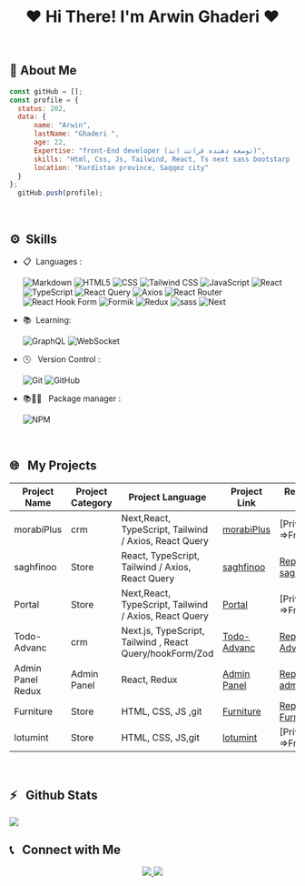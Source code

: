 <h1 align="center">❤ Hi There! I'm Arwin Ghaderi ❤</h1>
 <br>

## 📃&nbsp;About  Me
  ```javascript
 const gitHub = [];
 const profile = {
    status: 202,  
    data: {
        name: "Arwin",
        lastName: "Ghaderi ",
        age: 22,
        Expertise: "front-End developer (توسعه دهنده فرانت اند)",
        skills: "Html, Css, Js, Tailwind, React, Ts next sass bootstarp   =>  ...در حال پیشرفت",
        location: "Kurdistan province, Saqqez city"
    }
};
    gitHub.push(profile);


```
<br>

## ⚙️&nbsp; Skills
- 📋 &nbsp;Languages :
  
  ![Markdown](https://img.shields.io/badge/-Markdown-333333?style=flat&logo=markdown)
  ![HTML5](https://img.shields.io/badge/-HTML5-333333?style=flat&logo=HTML5)
  ![CSS](https://img.shields.io/badge/-CSS-333333?style=flat&logo=CSS3&logoColor=1572B6)
  ![Tailwind CSS](https://img.shields.io/badge/-TailwindCSS-333333?style=flat&logo=TailwindCSS)
  ![JavaScript](https://img.shields.io/badge/-JavaScript-333333?style=flat&logo=javascript)
  ![React](https://img.shields.io/badge/-React-333333?style=flat&logo=React)
  ![TypeScript](https://img.shields.io/badge/-TypeScript-333333?style=flat&logo=TypeScript)
  ![React Query](https://img.shields.io/badge/React%20Query-FF4154?style=flat&logo=react-query&logoColor=white)
  ![Axios](https://img.shields.io/badge/Axios-5A29E4?style=flat&logo=axios&logoColor=white)
  ![React Router](https://img.shields.io/badge/React%20Router-CA4245?style=flat&logo=react-router&logoColor=white)
  ![React Hook Form](https://img.shields.io/badge/React%20Hook%20Form-EC5990?style=flat&logo=reacthookform&logoColor=white)
  ![Formik](https://img.shields.io/badge/Formik-000000?style=flat&logo=formik&logoColor=white)
    ![Redux](https://img.shields.io/badge/redux-%23593d88.svg?style=for-the-badge&logo=redux&logoColor=white)
    ![sass](https://img.shields.io/badge/sass-%ffc0cb.svg?style=for-the-badge&logo=sass&logoColor=white)
  ![Next](https://img.shields.io/badge/Next.js-000000?style=for-the-badge&logo=nextdotjs&logoColor=white)
  


- 📚 &nbsp;Learning:

  ![GraphQL](https://img.shields.io/badge/GraphQL-E10098?style=for-the-badge&logo=graphql&logoColor=white)
  ![WebSocket](https://img.shields.io/badge/WebSocket-333333?style=flat&logo=WebSocket)



- 🕓 &nbsp; Version Control :
  
  ![Git](https://img.shields.io/badge/-Git-333333?style=flat&logo=git)
  ![GitHub](https://img.shields.io/badge/-GitHub-333333?style=flat&logo=github)
  
- 📚👨‍🔧 &nbsp; Package manager :
  
  ![NPM](https://img.shields.io/badge/-NPM-333333?style=flat&logo=NPM)

<br>

## 🌐 &nbsp; My Projects

| Project Name    | Project Category | Project Language                          | Project Link                                                        | Repository Link                                                   |
|-----------------|------------------|------------------------------------------|--------------------------------------------------------------------|------------------------------------------------------------------|
| morabiPlus       | crm            | Next,React, TypeScript, Tailwind / Axios, React Query | [morabiPlus](https://novingym.vercel.app/)                    | [Private =>Freelancer]     |
| saghfinoo       | Store            | React, TypeScript, Tailwind / Axios, React Query | [saghfinoo](https://saghfinoo-five.vercel.app/)                    | [Repo-saghfinoo](https://github.com/arwinghaderi/Saghfinoo)      |
| Portal       | Store            | Next,React, TypeScript, Tailwind / Axios, React Query | [Portal](https://portal-frontv3-ravi1-t4br.vercel.app/)                    | [Private =>Freelancer]      |
| Todo-Advanc       | crm            | Next.js, TypeScript, Tailwind , React Query/hookForm/Zod | [Todo-Advanc ](todo-advanc.vercel.app)                    | [Repo-Todo-Advanc](https://github.com/arwinghaderi/Todo-Advanc)      |
| Admin Panel Redux | Admin Panel     | React, Redux | [Admin Panel](https://admin-panel-beta-peach.vercel.app/users)    | [Repo-admin-panel](https://github.com/arwinghaderi/Admin-Panel)  |
| Furniture       | Store            | HTML, CSS, JS  ,git                         | [Furniture](https://furniroo-store.vercel.app/)                    | [Repo-Furniture](https://github.com/arwinghaderi/Furniro)     |
| lotumint       | Store            | HTML, CSS, JS,git                           | [lotumint](https://lotumint.com/)                    | [Private =>Freelancer] |



<br>

<h2>⚡️ &nbsp; Github Stats</h2>

<a href="https://gist.github.com/arwinghaderi">
<img src="https://github-readme-stats.vercel.app/api?username=arwinghaderi&show_icons=true&theme=gruvbox"/> 
</a>

<br>

<h2>📞 &nbsp; Connect with Me</h2>

<p align="center"> 
   <a href="https://instagram.com/arwin.ghaderi/">
    <img src="https://img.shields.io/badge/Instagram-@arwin.ghaderi-red?style=flat&logo=instagram" /> 
  </a> 
  <a href="https://t.me/arvin81/">
    <img src="https://img.shields.io/badge/Telegram-@arvin81-blue?style=flat&logo=telegram" /> 
  </a> 
</p>




